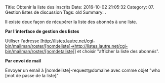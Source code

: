 Title: Obtenir la liste des inscrits 
Date: 2016-10-02 21:05:32
Category: 07. Gestion listes de discussion
Tags: old
Summary:  . 

Il existe deux façon de récupérer la liste des abonnés à une liste.

**Par l'interface de gestion des listes**

Utiliser l'adresse 
[http://listes.lautre.net/cgi-bin/mailman/roster/[nomdeliste]->http://listes.lautre.net/cgi-bin/mailman/roster/[nomdetaliste]] et choisir "afficher la liste des abonnés".

**Par envoi de mail**

Envoyer un email à [nomdeliste]-request@domaine avec comme objet "who [mot de passe de la liste]"